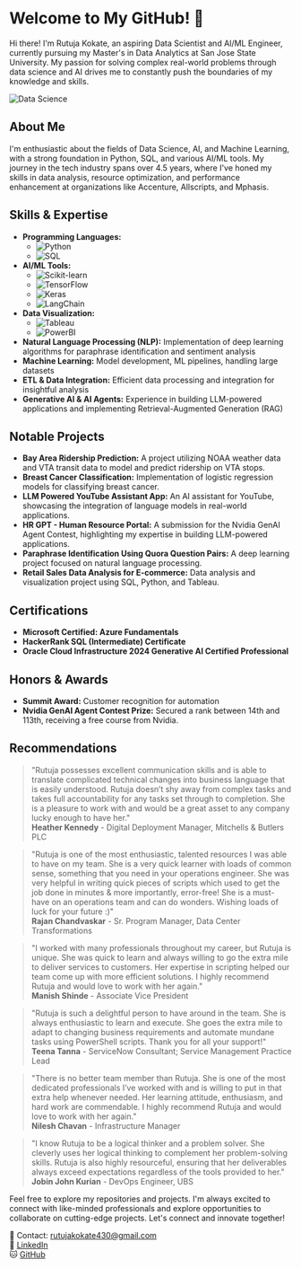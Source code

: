 # Welcome to My GitHub! 🌟

Hi there! I'm Rutuja Kokate, an aspiring Data Scientist and AI/ML Engineer, currently pursuing my Master's in Data Analytics at San Jose State University. My passion for solving complex real-world problems through data science and AI drives me to constantly push the boundaries of my knowledge and skills.

![Data Science](https://cdn.rentechdigital.com/common_files/blogs/what-is-data-science-and-how-can-it-influence-decision-making-swipecart-blog-img-02-01-07-2022.gif)

## About Me

I'm enthusiastic about the fields of Data Science, AI, and Machine Learning, with a strong foundation in Python, SQL, and various AI/ML tools. My journey in the tech industry spans over 4.5 years, where I've honed my skills in data analysis, resource optimization, and performance enhancement at organizations like Accenture, Allscripts, and Mphasis.

## Skills & Expertise

- **Programming Languages:**
  - ![Python](https://img.shields.io/badge/-Python-3776AB?logo=python&logoColor=white)
  - ![SQL](https://img.shields.io/badge/-SQL-4479A1?logo=sql&logoColor=white)
- **AI/ML Tools:**
  - ![Scikit-learn](https://img.shields.io/badge/-Scikit--learn-F7931E?logo=scikit-learn&logoColor=white)
  - ![TensorFlow](https://img.shields.io/badge/-TensorFlow-FF6F00?logo=tensorflow&logoColor=white)
  - ![Keras](https://img.shields.io/badge/-Keras-D00000?logo=keras&logoColor=white)
  - ![LangChain](https://img.shields.io/badge/-LangChain-000000?logo=langchain&logoColor=white)
- **Data Visualization:**
  - ![Tableau](https://img.shields.io/badge/-Tableau-E97627?logo=tableau&logoColor=white)
  - ![PowerBI](https://img.shields.io/badge/-PowerBI-F2C811?logo=powerbi&logoColor=black)
- **Natural Language Processing (NLP):** Implementation of deep learning algorithms for paraphrase identification and sentiment analysis
- **Machine Learning:** Model development, ML pipelines, handling large datasets
- **ETL & Data Integration:** Efficient data processing and integration for insightful analysis
- **Generative AI & AI Agents:** Experience in building LLM-powered applications and implementing Retrieval-Augmented Generation (RAG)

## Notable Projects

- **Bay Area Ridership Prediction:** A project utilizing NOAA weather data and VTA transit data to model and predict ridership on VTA stops.
- **Breast Cancer Classification:** Implementation of logistic regression models for classifying breast cancer.
- **LLM Powered YouTube Assistant App:** An AI assistant for YouTube, showcasing the integration of language models in real-world applications.
- **HR GPT - Human Resource Portal:** A submission for the Nvidia GenAI Agent Contest, highlighting my expertise in building LLM-powered applications.
- **Paraphrase Identification Using Quora Question Pairs:** A deep learning project focused on natural language processing.
- **Retail Sales Data Analysis for E-commerce:** Data analysis and visualization project using SQL, Python, and Tableau.

## Certifications

- **Microsoft Certified: Azure Fundamentals**
- **HackerRank SQL (Intermediate) Certificate**
- **Oracle Cloud Infrastructure 2024 Generative AI Certified Professional**

## Honors & Awards

- **Summit Award:** Customer recognition for automation
- **Nvidia GenAI Agent Contest Prize:** Secured a rank between 14th and 113th, receiving a free course from Nvidia.

## Recommendations

> "Rutuja possesses excellent communication skills and is able to translate complicated technical changes into business language that is easily understood. Rutuja doesn’t shy away from complex tasks and takes full accountability for any tasks set through to completion. She is a pleasure to work with and would be a great asset to any company lucky enough to have her."  
> **Heather Kennedy** - Digital Deployment Manager, Mitchells & Butlers PLC

> "Rutuja is one of the most enthusiastic, talented resources I was able to have on my team. She is a very quick learner with loads of common sense, something that you need in your operations engineer. She was very helpful in writing quick pieces of scripts which used to get the job done in minutes & more importantly, error-free! She is a must-have on an operations team and can do wonders. Wishing loads of luck for your future :)"  
> **Rajan Chandvaskar** - Sr. Program Manager, Data Center Transformations

> "I worked with many professionals throughout my career, but Rutuja is unique. She was quick to learn and always willing to go the extra mile to deliver services to customers. Her expertise in scripting helped our team come up with more efficient solutions. I highly recommend Rutuja and would love to work with her again."  
> **Manish Shinde** - Associate Vice President

> "Rutuja is such a delightful person to have around in the team. She is always enthusiastic to learn and execute. She goes the extra mile to adapt to changing business requirements and automate mundane tasks using PowerShell scripts. Thank you for all your support!"  
> **Teena Tanna** - ServiceNow Consultant; Service Management Practice Lead

> "There is no better team member than Rutuja. She is one of the most dedicated professionals I’ve worked with and is willing to put in that extra help whenever needed. Her learning attitude, enthusiasm, and hard work are commendable. I highly recommend Rutuja and would love to work with her again."  
> **Nilesh Chavan** - Infrastructure Manager

> "I know Rutuja to be a logical thinker and a problem solver. She cleverly uses her logical thinking to complement her problem-solving skills. Rutuja is also highly resourceful, ensuring that her deliverables always exceed expectations regardless of the tools provided to her."  
> **Jobin John Kurian** - DevOps Engineer, UBS

Feel free to explore my repositories and projects. I'm always excited to connect with like-minded professionals and explore opportunities to collaborate on cutting-edge projects. Let's connect and innovate together!

📧 Contact: [rutujakokate430@gmail.com](mailto:rutujakokate430@gmail.com)  
🔗 [LinkedIn](https://www.linkedin.com/in/rutuja-kokate-757107146)  
🐱 [GitHub](https://github.com/rutujakokate430)
